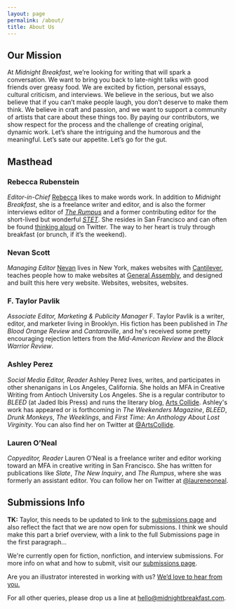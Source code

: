 ```yaml
---
layout: page
permalink: /about/
title: About Us
---
```


Our Mission
-----------

At <cite>Midnight Breakfast</cite>, we’re looking for writing that will spark a conversation. We want to bring you back to late-night talks with good friends over greasy food. We are excited by fiction, personal essays, cultural criticism, and interviews. We believe in the serious, but we also believe that if you can’t make people laugh, you don’t deserve to make them think. We believe in craft and passion, and we want to support a community of artists that care about these things too. By paying our contributors, we show respect for the process and the challenge of creating original, dynamic work. Let’s share the intriguing and the humorous and the meaningful. Let’s sate our appetite. Let’s go for the gut.


Masthead
--------

### Rebecca Rubenstein

*Editor-in-Chief*
 [Rebecca](http://rebeccarubenstein.com/) likes to make words work. In addition to <cite>Midnight Breakfast</cite>, she is a freelance writer and editor, and is also the former interviews editor of [<cite>The Rumpus</cite>](http://therumpus.net/) and a former contributing editor for the short-lived but wonderful [<cite>STET</cite>](http://stet.editorially.com/). She resides in San Francisco and can often be found [thinking aloud](http://twitter.com/rrrubenstein) on Twitter. The way to her heart is truly through breakfast (or brunch, if it’s the weekend).

### Nevan Scott

*Managing Editor*
 [Nevan](http://nevanscott.com/) lives in New York, makes websites with [Cantilever](http://cantilever.co/), teaches people how to make websites at [General Assembly](http://generalassemb.ly/), and designed and built this here very website. Websites, websites, websites.

### F. Taylor Pavlik

*Associate Editor, Marketing & Publicity Manager*
F. Taylor Pavlik is a writer, editor, and marketer living in Brooklyn. His fiction has been published in <cite>The Blood Orange Review</cite> and <cite>Cantaraville</cite>, and he's received some pretty encouraging rejection letters from the <cite>Mid-American Review</cite> and the <cite>Black Warrior Review</cite>.

### Ashley Perez

*Social Media Editor, Reader*
Ashley Perez lives, writes, and participates in other shenanigans in Los Angeles, California. She holds an MFA in Creative Writing from Antioch University Los Angeles. She is a regular contributor to <cite>BLEED</cite> (at Jaded Ibis Press) and runs the literary blog, [Arts Collide](http://artscollide.com/). Ashley's work has appeared or is forthcoming in <cite>The Weekenders Magazine</cite>, <cite>BLEED</cite>, <cite>Drunk Monkeys</cite>, <cite>The Weeklings</cite>, and <cite>First Time: An Anthology About Lost Virginity</cite>. You can also find her on Twitter at [@ArtsCollide](http://twitter.com/artscollide).

### Lauren O’Neal

*Copyeditor, Reader*
Lauren O’Neal is a freelance writer and editor working toward an MFA in creative writing in San Francisco. She has written for publications like <cite>Slate</cite>, <cite>The New Inquiry</cite>, and <cite>The Rumpus</cite>, where she was formerly an assistant editor. You can follow her on Twitter at [@laureneoneal](https://twitter.com/laureneoneal).


Submissions Info
----------------

**TK:** Taylor, this needs to be updated to link to the [submissions page](/submissions/) and also reflect the fact that we are now open for submissions. I think we should make this part a brief overview, with a link to the full Submissions page in the first paragraph...

We're currently open for fiction, nonfiction, and interview submissions. For more info on what and how to submit, visit our [submissions page](/submissions/).

Are you an illustrator interested in working with us? [We’d love to hear from you.](mailto:nevan@midnightbreakfast.com)

For all other queries, please drop us a line at [hello@midnightbreakfast.com](mailto:hello@midnightbreakfast.com).
